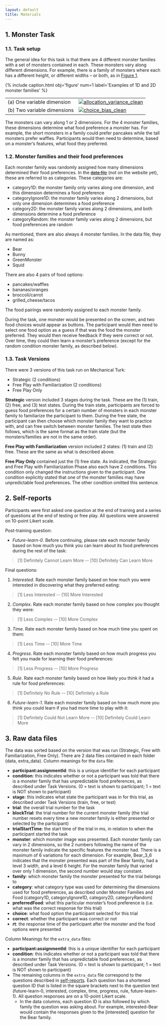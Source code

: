 ```yaml
---
layout: default
title: Materials
---
```


<a href='#1'></a>
## 1. Monster Task 

### 1.1. Task setup
The general idea for this task is that there are 4 different monster families with a set of monsters contained in each. These monsters vary along different dimensions. For example, there is a family of monsters where each has a different height, or different widths – or both, as in [Figure 1](f-1).

{% include caption.html 
    obj='figure' 
    num=1
    label='Examples of 1D and 2D monster families' %}
<table class='imagegrid'>
    <tr>
        <td style='white-space: nowrap'>(a) One variable dimension </td>
        <td><a href="{{site.baseurl}}/img/fam1d.png"><img src="{{site.baseurl}}/img/fam1d.png" alt="allocation_variance_clean" /></a></td>
    </tr>
    <tr>
        <td style='white-space: nowrap'>(b) Two variable dimensions </td>
        <td><a href="{{site.baseurl}}/img/fam2d.png"><img src="{{site.baseurl}}/img/fam2d.png" alt="choice_bias_clean" /></a></td>
    </tr>
</table>
    
The monsters can vary along 1 or 2 dimensions. For the 4 monster families, these dimensions determine what food preference a monster has. For example, the short monsters in a family could prefer pancakes while the tall monsters prefer waffles. Participants would then need to determine, based on a monster’s features, what food they preferred.

### 1.2. Monster families and their food preferences
Each monster family was randomly assigned how many dimensions determined their food preferences. In the [~~data file~~]() (not on the website yet), these are referred to as categories. These categories are:
- category1D: the monster family only varies along one dimension, and this dimension determines a food preference
- categoryIgnore1D: the monster family varies along 2 dimensions, but only one dimension determines a food preference
- category2D: the monster family varies along 2 dimensions, and both dimensions determine a food preference
- categoryRandom: the monster family varies along 2 dimensions, but food preferences are random

As mentioned, there are also always 4 monster families. In the data file, they are named as:
* Bear
* Bunny
* GreenMonster
* Squid

There are also 4 pairs of food options:
* pancakes/waffles
* bananas/oranges
* broccoli/carrot
* grilled_cheese/tacos

The food pairings were randomly assigned to each monster family.

During the task, one monster would be presented on the screen, and two food choices would appear as buttons. The participant would then need to select one food option as a guess if that was the food the monster preferred. They would then receive feedback if they were correct or not. Over time, they could then learn a monster’s preference (except for the random condition monster family, as described below).

### 1.3. Task Versions
There were 3 versions of this task run on Mechanical Turk:
* Strategic (2 conditions)
* Free Play with Familiarization (2 conditions)
* Free Play Only

**Strategic** version included 3 stages during the task. These are the (1) train, (2) free, and (3) test states. During the train state, participants are forced to guess food preferences for a certain number of monsters in each monster family to familiarize the participant to them. During the free state, the participant can then choose which monster family they want to practice with, and can free switch between monster families. The test state then follows, which is the same format as the train state (but the monsters/families are not in the same order).

**Free Play with Familiarization** version included 2 states: (1) train and (2) free. These are the same as what is described above.

**Free Play Only** contained just the (1) free state.
As indicated, the Strategic and Free Play with Familiarization Phase also each have 2 conditions. This condition only changed the instructions given to the participant. One condition explicitly stated that one of the monster families may have unpredictable food preferences. The other condition omitted this sentence.

<a href='#2'></a>
## 2. Self-reports
Participants were first asked one question at the end of training and a series of questions at the end of testing or free play. All questions were answered on 10-point Likert scale.

Post-training question:
- *Future-learn-0*. Before continuing, please rate each monster family based on how much you think you can learn about its food preferences during the rest of the task:
> [1] Definitely Cannot Learn More -- [10] Definitely Can Learn More

Final questions:

1. *Interested*. Rate each monster family based on how much you were interested in discovering what they preferred eating:
> [1] Less Interested -- [10] More Interested 

2. *Complex*. Rate each monster family based on how complex you thought they were: 
> [1] Less Complex -- [10] More Complex 

3. *Time*. Rate each monster family based on how much time you spent on them: 
> [1] Less Time -- [10] More Time 

4. *Progress*. Rate each monster family based on how much progress you felt you made for learning their food preferences:
> [1] Less Progress -- [10] More Progress 

5. *Rule*. Rate each monster family based on how likely you think it had a rule for food preferences:
> [1] Definitely No Rule -- [10] Definitely a Rule 

6. *Future-learn-1*. Rate each monster family based on how much more you think you could learn if you had more time to play with it:
> [1] Definitely Could Not Learn More -- [10] Definitely Could Learn More 

<a href='#3'></a>
## 3. Raw data files
The data was sorted based on the version that was run (Strategic, Free with Familiarization, Free Only). There are 2 data files contained in each folder (data, extra_data).
Column meanings for the `data` file:
- **participant:assignmentId**: this is a unique identifier for each participant
- **condition**: this indicates whether or not a participant was told that there is a monster family that has unpredictable food preferences, as described under Task Versions. (0 = text is shown to participant; 1 = text is NOT shown to participant)
- **stage**: this indicates what state the participant was in for this trial, as described under Task Versions (train, free, or test)
- **trial**: the overall trial number for the task
- **blockTrial**: the trial number for the current monster family (the trial number resets every time a new monster family is either presented or selected by the participant)
- **trialStartTime**: the start time of the trial in ms, in relation to when the participant started the task
- **monster**: which monster image was presented. Each monster family can vary in 2 dimensions, so the 2 numbers following the name of the monster family indicate the specific features the monster had. There is a maximum of 6 variations for each dimension. For example, Bear_3_6 indicates that the monster presented was part of the Bear family, had a level 3 width, and a level 6 height. For the monster family that varied over only 1 dimension, the second number would stay constant.
- **family**: which monster family the monster presented for the trial belongs to
- **category**: what category type was used for determining the dimensions used for food preferences, as described under Monster Families and Food (category1D, categoryIgnore1D, category2D, categoryRandom)
- **preferredFood**: what this particular monster’s food preference is (i.e. what was the correct response for this trial)
- **choice**: what food option the participant selected for this trial
- **correct**: whether the participant was correct or not
- **rt**: the response time of the participant after the monster and the food options were presented

Column Meanings for the `extra_data` files:
- **participant:assignmentId**: this is a unique identifier for each participant
- **condition**: this indicates whether or not a participant was told that there is a monster family that has unpredictable food preferences, as described under Task Versions. (0 = text is shown to participant; 1 = text is NOT shown to participant)
- The remaining columns in the `extra_data` file correspond to the questions described in [self-reports](#2). Each question has a shortened question ID that is listed in the square brackets next to the question text (future-learn-0, interested, complex, time, progress, rule, future-learn-1). All question responses are on a 10-point Likert scale.
    - In the data columns, each question ID is also followed by which family the question was asking about. For example, interested-Bear would contain the responses given to the [interested] question for the Bear family.